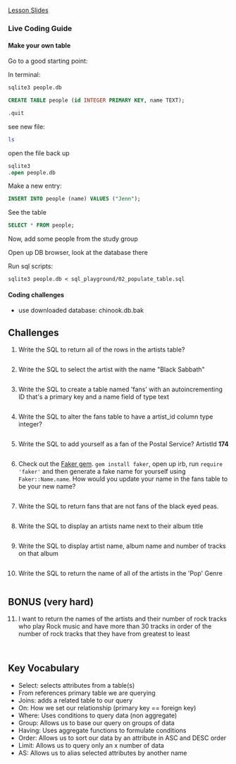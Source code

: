 [Lesson Slides](https://docs.google.com/presentation/d/15aLQHxqCGXGCKc8BnhhRdlbKhGfC4atp37x6LcuUKkA/edit?usp=sharing)

### Live Coding Guide

#### Make your own table

Go to a good starting point:

In terminal:

```bash
sqlite3 people.db
```

```sql
CREATE TABLE people (id INTEGER PRIMARY KEY, name TEXT);
```

```sql
.quit
```
see new file:
```bash
ls
```
open the file back up
```sql
sqlite3
.open people.db
```
Make a new entry:
```sql
INSERT INTO people (name) VALUES ("Jenn");
```
See the table
```sql
SELECT * FROM people;
```
Now, add some people from the study group

Open up DB browser, look at the database there

Run sql scripts:

`sqlite3 people.db < sql_playground/02_populate_table.sql`

#### Coding challenges

- use downloaded database: chinook.db.bak


## Challenges

1. Write the SQL to return all of the rows in the artists table?

```SQL


```

2. Write the SQL to select the artist with the name "Black Sabbath"

```SQL


```

3. Write the SQL to create a table named 'fans' with an autoincrementing ID that's a primary key and a name field of type text

```sql

```

4. Write the SQL to alter the fans table to have a artist_id column type integer?

```sql


```

5. Write the SQL to add yourself as a fan of the Postal Service? ArtistId **174**

```sql


```

6. Check out the [Faker gem](https://github.com/stympy/faker). `gem install faker`, open up irb, run `require 'faker'` and then generate a fake name for yourself using `Faker::Name.name`. How would you update your name in the fans table to be your new name?

   ```sql


   ```

7. Write the SQL to return fans that are not fans of the black eyed peas.

```sql


```

8. Write the SQL to display an artists name next to their album title

```sql


```

9. Write the SQL to display artist name, album name and number of tracks on that album

```sql


```

10. Write the SQL to return the name of all of the artists in the 'Pop' Genre

```sql


```

## BONUS (very hard)

11. I want to return the names of the artists and their number of rock tracks
    who play Rock music
    and have more than 30 tracks
    in order of the number of rock tracks that they have
    from greatest to least

```sql



```


## Key Vocabulary
- Select: selects attributes from a table(s)
- From references primary table we are querying
- Joins: adds a related table to our query
- On: How we set our relationship (primary key == foreign key)
- Where: Uses conditions to query data (non aggregate)
- Group: Allows us to base our query on groups of data
- Having: Uses aggregate functions to formulate conditions
- Order: Allows us to sort our data by an attribute in ASC and DESC order
- Limit: Allows us to query only an x number of data
- AS: Allows us to alias selected attributes by another name
